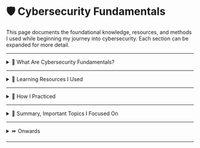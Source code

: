 # 🛡️ Cybersecurity Fundamentals

This page documents the foundational knowledge, resources, and methods I used while beginning my journey into cybersecurity. Each section can be expanded for more detail.

---

<details>
<summary>📘 What Are Cybersecurity Fundamentals?</summary>
  
## The First Thing I Learned

The very first thing I learned when entering the field was the ever-growing rate of cybersecurity attacks. I asked myself why this was and the answer is surprisingly simple.

As we’ve all witnessed, technology is being used more and more each day. Since the internet boom of the 1990s and the rise of the World Wide Web which brought major companies like Amazon, Facebook, and Cisco real-world attackers quickly saw an opportunity.
There’s money, ideas, and information flying across the internet in massive quantities every day. Black hat hackers know this, and they’ve been stealing data, launching phishing campaigns, and building botnets for years.
There is proof of attacker success Just look at the rise of ransomware attacks in recent years.

But before I could dive deep into cybersecurity tactics, I had to step back and understand how the internet, endpoints, and operating systems really work.
It’s one thing to understand how attackers operate it’s another to actually be able to stop them. And to do that, I had to learn the fundamentals first.

## Networking Basics

If I could go back to the beginning, I would start with networking first, even before touching any cybersecurity material.

There were moments early on when I wondered, "How is this attack even possible?" and the answer was almost always buried in some networking concept I hadn’t fully learned yet.

One of the best introductions I found was through the Cisco Networking Academy’s free course: [Networking Basics].
It’s simple, beginner-friendly, and offers a Credly badge upon completion.

I’ll go into more detail about this and other courses in the next section:
“Learning Resources I Used.”

## Introduction to Cybersecurity
This is where the learning truly begins and if I’m being honest, you’ll benefit from reviewing some of these concepts more than once.

The difference between good and bad cybersecurity hygiene often comes down to small decisions:

Someone who knows how to spot a phishing email might check the sender address and hover over a suspicious link before clicking.

Someone who understands protocols might recognize the lack of a secure connection when visiting a new site, simply by spotting HTTP instead of HTTPS.

In Cisco’s Introduction to Cybersecurity, i learned the basics of:

Internet safety

How attackers operate

How security professionals and tools protect users

What makes good passwords, and why protocols and firewalls matter

It's beginner-friendly, free, and includes a shareable badge once you complete it.

🧑‍💻 Ethical Hacking
Believe it or not, not all hackers are bad guys.

I learned this firsthand by taking Cisco’s Ethical Hacker course, which introduced me to the world of penetration testing.
This is where skilled individuals use their hacking knowledge to help organizations test and strengthen their defenses.

Big companies are constantly targeted by attackers looking to steal money or sensitive data. Ethical hackers are actually a line of defense, simulating attacks before the real ones happen.

This is also where I returned to Kali Linux — a tool I had used in the past, but only recently learned to appreciate. After completing the course, I earned another badge and walked away with a deeper understanding of how red teamers think.

Even if you're aiming for blue team roles, it’s important to understand the red team mindset and vice versa.
Attackers can carry out the same goal in many different ways and knowing those techniques helps defenders stay one step ahead.


<!-- Explain what you consider to be the core fundamentals — basic terms, goals of cyber defense, etc. -->

</details>

---

<details>
<summary>🧠 Learning Resources I Used</summary>

## Here are some resources that I found extremely helpful throughout my journey. These are completely free unless otherwise noted.

## PowerCert Animated Videos
https://www.youtube.com/@PowerCertAnimatedVideos/featured

This channel is incredible. It explains everything from basic to advanced networking topics including devices, protocols, and key concepts in short videos under 10 minutes.

I learned a lot about protocols such as:

DHCP, HTTP, HTTPS, SSL

DNS, FTP, TCP/UDP, ARP, and more

All of it is visual, beginner-friendly, and completely free.

## Cisco – Networking Basics

Cisco offers a free course called Networking Basics through its Networking Academy. It’s a 22-hour self-paced course with 13 hands-on labs.

One of the most valuable parts is access to the Cisco Packet Tracer simulator. This lets you build virtual network topologies using simulated routers and switches.

In this course, I learned:

Types of networks and how they function

How data moves across the internet

IP addresses and DNS resolution

The difference between IPv4 and IPv6

Protocol standards and wireless communication

It’s interactive, informative, and you receive a Credly badge at the end.

## Introduction to Cybersecurity
NetworkChuck
https://www.youtube.com/@NetworkChuck/videos

NetworkChuck is a great YouTube channel focused on IT and cybersecurity. His teaching style is energetic, hands-on, and easy to follow.

I used his videos to study away from my main workstation. His lessons are fun, and the way he presents concepts helped me retain the information much better.

SomeOrdinaryGamers
https://www.youtube.com/@SomeOrdinaryGamers/videos

I’ve been watching this channel for years, even before I stepped into cybersecurity. It gained popularity through its “Deep Web Browsing” series, where I was first introduced to the TOR browser and virtual machines.

If something major happens in the world of cybersecurity, this channel often breaks it down in an understandable way.
My favorite series on the channel is the Malware Investigation playlist. The creator, Mutahar, runs malware inside virtual machines and explains what’s happening and why.

If you’re interested in malware and how it behaves, these videos are definitely worth checking out.

## Introduction to Cybersecurity – Cisco Networking Academy
This was one of the most valuable beginner courses I took. It helped shift how I thought about cybersecurity and gave me a more structured understanding of the field.

It’s a 6-hour self-paced course with 7 interactive labs. The course covers:

Cybersecurity principles and goals

Privacy and data confidentiality

Network vulnerabilities and threats

Common attack methods and how to detect them

Cyber best practices and safety tips

You’ll finish with a short final exam and receive a Credly badge that you can add to your resume or LinkedIn profile. It’s short, free, and extremely helpful for beginners.

## TryHackMe (Paid & Free Options)
After I built a foundation in networking and cybersecurity basics, I spent most of my hands-on training time on TryHackMe.

I started by exploring rooms related to red team activities. I was curious about how attackers gain access to machines and what tools they use to stay hidden. That curiosity led to real experience with tools like:

Metasploit – For launching exploits on vulnerable systems

JohnTheRipper – For password cracking

Gobuster, Shodan.io – For enumeration and reconnaissance

msfvenom – For creating custom payloads

EternalBlue – A well-known SMB vulnerability that I learned to recreate and exploit

TryHackMe was where I tied together everything I learned. I highly recommend checking out the next section, “How I Practiced”, where I go into more detail about how I used the platform during my training.


<!-- List the books, platforms, YouTube channels, blogs, or courses you used to get started.
Example: TryHackMe (Intro to Cyber, SOC Level 1), Professor Messer, etc. -->

</details>

---

<details>
<summary>🧪 How I Practiced</summary>
  
I had a lot of fun and learned a ton of valuable information from the red team rooms on TryHackMe. But at some point, I made the decision to focus on blue teaming in cybersecurity.

On the TryHackMe platform, there’s a helpful breakdown of different cybersecurity career paths. After exploring those options, I realized I wanted to work in a Security Operations Center (SOC) as a Security Analyst.

The idea of reading alerts, triaging events, identifying true and false positives, and writing reports really appealed to me.

## The Roadmap I Followed
TryHackMe offers structured learning paths. I started with the Pre-Security track, which teaches essential foundational knowledge about both attacking and defending in cybersecurity.

Next, I completed Cyber **Security 101**, where I learned about:

- Computer networking

- Cryptography

- Windows and Linux operating systems

- Offensive and defensive security tools

- The different roles and paths in cybersecurity

After that, you choose a path. I chose the Security Analyst track and enrolled in the **SOC Level 1 pathway.**

## Tools I Trained With as a SOC Analyst
This is where i really began enjoying cybersecurity. I learned how to detect threats across different operating systems and networks. I worked with both CLI and GUI-based tools, focusing on network security and traffic analysis.

I also learned how to build queries, create detection rules, and spot anomalies using the following tools:

| Snort | NetworkMiner | Zeek | Brim | Wireshark | TShark |

Some tools were easier to use than others, but I made sure to get comfortable with each one and understand how they function.
But Snort and Wireshark became favorites of mine.

## Getting Into Endpoint Security
Next, I dove into endpoint security. I started by learning how systems and applications behave under normal conditions, so I could better recognize anomalies.

This is when I became more interested in Windows processes, learning about PIDs, PPIDs, and event logs. I also gained hands-on experience with Event Viewer, a powerful tool built into most Windows systems.

I used these tools during this part of my training:

| Sysinternals Suite | Sysmon | Osquery | Wazuh |

## SIEM, Incident Handling, and Report Writing
As I progressed, I began working with Security Information and Event Management (SIEM) tools. I learned to use both Splunk and the ELK Stack to investigate alerts and analyze logs.

This part of the path focused on:

- Creating detection queries

- Managing incident response workflows

- Writing clear and effective SOC reports

After learning the basics of Splunk, I took on advanced investigation rooms where I worked with compromised hosts to strengthen my skills.

## DFIR and Malware Analysis
The final stages of my SOC Level 1 training focused on Digital Forensics and Incident Response (DFIR). I studied the critical forensic artifacts found on Windows and Linux systems and learned how to extract and investigate them.

Before completing the challenge rooms, I got a great introduction to malware analysis, where I practiced both static and dynamic analysis. I learned how to reverse engineer malware and understand its behavior by using tools like:

**strings** to extract readable text from **binaries**

**Ghidra** for reverse engineering

**VirusTotal** for cross-analysis and reputation checks

I also analyzed memory dumps and performed Windows registry forensics to solve investigation cases. These were some of the DFIR tools I worked with:

| Autopsy | Redline | KAPE | Volatility | Velociraptor |

## Phishing and the Capstone Challenge
Toward the end of the SOC Level 1 path, I worked through rooms focused on phishing. These lessons were very valuable to me. I analyzed real phishing emails and learned how attackers craft convincing social engineering attempts.

I also learned that phishing is responsible for nearly 90% of cybersecurity attacks, which made the lessons feel that much more important.

Then came the Capstone Challenges, which tested almost everything I had learned.
I investigated a compromised endpoint, followed the entire attack chain, identified the attacker’s actions, and documented my findings.
I wrapped up the journey with an investigation through the “Boogeyman” 1–3 rooms, which challenged most of the skills I had built so far.

## Final Thoughts
To say that TryHackMe helped me is an understatement. I learned so much through hands-on practice and structured lessons. Even though the platform is paid, it was affordable and absolutely worth the investment.

I plan to stick around on TryHackMe a little longer, but I’m also starting to look for companies that are more blue team tranining oriented.

TryHackMe has been one of the most impactful parts of my journey, and I’m thankful for the creators and contributors who built such an accessible and valuable platform.
<!-- Explain how you practiced — labs, hands-on challenges, simulations, etc. 
Mention TryHackMe rooms, GitHub writeups, or daily exercises. -->

</details>

---

<details>
<summary>🔐 Summary, Important Topics I Focused On</summary>

## Cybersecurity can feel overwhelming at first, but mastering the core fundamentals is key. Once you know what security aims to protect, the rest starts making sense.

I realized quickly that people working in cybersecurity aren’t just using tools and applications. They’re applying a mindset, a framework behind every action. I had to learn those core concepts and ways of thinking. Most of them weren’t even that difficult to understand in fact, many were just common-sense security principles.

Learning the CIA Triad (Confidentiality, Integrity, Availability) helped me understand, as a SOC Analyst, how to look at logs and ask, “What’s being targeted here?”

Here are a few simple examples.

- An employee enters credentials into a fake bank login page → **Confidentiality** is compromised

- The company homepage is defaced with 'Hacked By Anonymous!' → **Integrity** is compromised

- Servers are down due to a flood of packets from an attacker → **Availability** is compromised

I also studied other concepts that helped shape how I approach cybersecurity. Some of these are essential, like the CIA Triad, while others helped me go deeper into attacker behavior.

One was the Cyber Kill Chain by Lockheed Martin a framework that breaks down the steps of a typical cyberattack from reconnaissance to actions on objectives.

I also spent time with the MITRE ATT&CK framework, a powerful knowledge base of adversary tactics and techniques. Some of the most useful categories that stuck with me throughout investigations were:

- TA0043 – Reconnaissance

- TA0001 – Initial Access

- TA0003 – Persistence

- TA0010 – Exfiltration

- TA0011 – Command and Control

Another major focus of mine was core Windows processes, along with Process IDs (PIDs) and Event IDs. Understanding how these work really speeds up investigations. Even with just a basic understanding of legitimate vs suspicious process behavior, you can start seeing red flags quickly.

example:

> powershell.exe or cmd.exe spawned by winword.exe or svchost.exe

That’s a major red flag in most cases. There's rarely a legitimate reason for winword.exe (Microsoft Word) to launch PowerShell and it usually indicates a macro-based attack or command execution abuse.

I also learned to use Windows Event IDs to back up my analysis. Everything you do on a Windows system generates logs, and certain actions create specific Event IDs. Here are two basic but essential examples:

4624 → Successful login

4625 → Failed login

**A few 4625 failures from a known device? Probably a user mistyped their password. But 100+ failures from an unknown IP followed by a 4624? That’s a successful brute-force login, and now we may be looking at a compromised account.**

## I want to make it very clear that not every alert seen by a SOC Analyst is malicious. In fact, most aren’t. But knowing normal Windows behavior, common process names, and frequent Event IDs helps you quickly filter out false positives and focus on what really matters.

## Networking Protocols
A basic working knowledge of common networking protocols also helped me tremendously when investigating attacks and understanding the flow of traffic across a network. Here are a few of the most important ones I focused on:

- DNS (Domain Name System) Translates domain names like google.com into IP addresses. Attackers may abuse DNS for tunneling or data exfiltration.

- HTTP/HTTPS – The primary protocols used for web traffic. I learned to check for suspicious URLs, HTTP methods, and certificate issues.

- FTP/SFTP – Used for file transfers. Anomalies here can indicate data exfiltration or unauthorized uploads.

- SMB (Server Message Block) Commonly used for file sharing on Windows networks. This protocol was famously exploited in the EternalBlue vulnerability.

- ICMP – Often used for ping requests, but also abused for covert communication and reconnaissance.

- TCP/UDP – Core transport layer protocols. Understanding port behavior helped me identify whether traffic was normal or unusual for a given system.

By understanding these protocols and their legitimate use cases, I was better equipped to detect when something abnormal was happening whether it was command and control traffic, data being exfiltrated, or a remote exploit being delivered.


</details>

---

<details>
<summary> ⏩ Onwards</summary>

## Im greatful for my learning, But cybersecurity is a big field there is still much to learn, And real experience to have.

Grabbing my first certification (SAL1) was a big milestone for me, and the months leading up to it were not all smooth sailing. There were times I doubted myself and feared failure. I believe this is normal to feel, and the important thing is to push on when you find something you enjoy doing.

My main goal has been to land a job in the cybersecurity field, and every day I'm working towards that goal. My plans are to write a couple of writeups on challenge rooms on TryHackMe and maybe CyberDefenders. I've also heard some good things about the Google Cybersecurity Certificate, which I'll probably use to learn a few of the same things over again — but like I said, it doesn't hurt to learn the basics a few times over. I believe I'll apply to some entry-level Security Analyst jobs, but another main goal is to grab the Security+ cert from CompTIA around the start of 2026.

With that being said, I hope anyone who has read along learned something. My main goal with this GitHub repo was to help anyone like myself who had no idea where to start in cybersecurity.

I hope you gained inspiration or at least enjoyed reading my story of stepping into cybersecurity...

</details>

---
